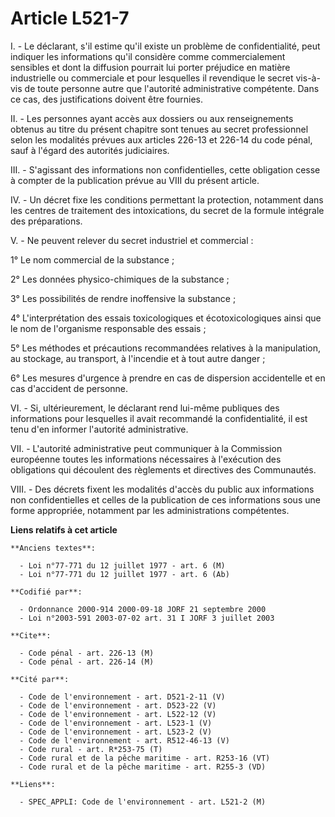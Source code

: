 # Article L521-7

I. - Le déclarant, s'il estime qu'il existe un problème de confidentialité, peut indiquer les informations qu'il considère
comme commercialement sensibles et dont la diffusion pourrait lui porter préjudice en matière industrielle ou commerciale et
pour lesquelles il revendique le secret vis-à-vis de toute personne autre que l'autorité administrative compétente. Dans ce
cas, des justifications doivent être fournies.

II. - Les personnes ayant accès aux dossiers ou aux renseignements obtenus au titre du présent chapitre sont tenues au secret
professionnel selon les modalités prévues aux articles 226-13 et 226-14 du code pénal, sauf à l'égard des autorités
judiciaires.

III. - S'agissant des informations non confidentielles, cette obligation cesse à compter de la publication prévue au VIII du
présent article.

IV. - Un décret fixe les conditions permettant la protection, notamment dans les centres de traitement des intoxications, du
secret de la formule intégrale des préparations.

V. - Ne peuvent relever du secret industriel et commercial :

1° Le nom commercial de la substance ;

2° Les données physico-chimiques de la substance ;

3° Les possibilités de rendre inoffensive la substance ;

4° L'interprétation des essais toxicologiques et écotoxicologiques ainsi que le nom de l'organisme responsable des essais ;

5° Les méthodes et précautions recommandées relatives à la manipulation, au stockage, au transport, à l'incendie et à tout
autre danger ;

6° Les mesures d'urgence à prendre en cas de dispersion accidentelle et en cas d'accident de personne.

VI. - Si, ultérieurement, le déclarant rend lui-même publiques des informations pour lesquelles il avait recommandé la
confidentialité, il est tenu d'en informer l'autorité administrative.

VII. - L'autorité administrative peut communiquer à la Commission européenne toutes les informations nécessaires à
l'exécution des obligations qui découlent des règlements et directives des Communautés.

VIII. - Des décrets fixent les modalités d'accès du public aux informations non confidentielles et celles de la publication
de ces informations sous une forme appropriée, notamment par les administrations compétentes.

**Liens relatifs à cet article**

	**Anciens textes**:

	  - Loi n°77-771 du 12 juillet 1977 - art. 6 (M)
	  - Loi n°77-771 du 12 juillet 1977 - art. 6 (Ab)

	**Codifié par**:

	  - Ordonnance 2000-914 2000-09-18 JORF 21 septembre 2000
	  - Loi n°2003-591 2003-07-02 art. 31 I JORF 3 juillet 2003

	**Cite**:

	  - Code pénal - art. 226-13 (M)
	  - Code pénal - art. 226-14 (M)

	**Cité par**:

	  - Code de l'environnement - art. D521-2-11 (V)
	  - Code de l'environnement - art. D523-22 (V)
	  - Code de l'environnement - art. L522-12 (V)
	  - Code de l'environnement - art. L523-1 (V)
	  - Code de l'environnement - art. L523-2 (V)
	  - Code de l'environnement - art. R512-46-13 (V)
	  - Code rural - art. R*253-75 (T)
	  - Code rural et de la pêche maritime - art. R253-16 (VT)
	  - Code rural et de la pêche maritime - art. R255-3 (VD)

	**Liens**:

	  - SPEC_APPLI: Code de l'environnement - art. L521-2 (M)
